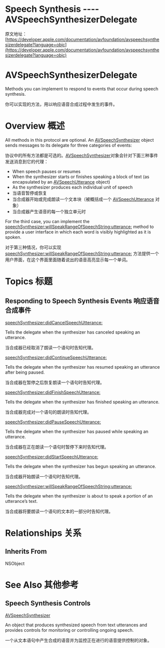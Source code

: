# Speech Synthesis ---- AVSpeechSynthesizerDelegate

原文地址：
[https://developer.apple.com/documentation/avfoundation/avspeechsynthesizerdelegate?language=objc](https://developer.apple.com/documentation/avfoundation/avspeechsynthesizerdelegate?language=objc)

# AVSpeechSynthesizerDelegate

Methods you can implement to respond to events that occur during speech synthesis.

你可以实现的方法，用以响应语音合成过程中发生的事件。

# Overview 概述

All methods in this protocol are optional. An [AVSpeechSynthesizer](https://developer.apple.com/documentation/avfoundation/avspeechsynthesizer?language=objc) object sends messages to its delegate for three categories of events:

协议中的所有方法都是可选的。[AVSpeechSynthesizer](https://developer.apple.com/documentation/avfoundation/avspeechsynthesizer?language=objc)对象会针对下面三种事件发送消息到它的代理：

- When speech pauses or resumes
- When the synthesizer starts or finishes speaking a block of text (as encapsulated by an [AVSpeechUtterance](https://developer.apple.com/documentation/avfoundation/avspeechutterance?language=objc) object)
- As the synthesizer produces each individual unit of speech
- 当语音暂停或恢复
- 当合成器开始或完成朗读一个文本块（被概括成一个 [AVSpeechUtterance](https://developer.apple.com/documentation/avfoundation/avspeechutterance?language=objc) 对象）
- 当合成器产生语音的每一个独立单元时

For the third case, you can implement the [speechSynthesizer:willSpeakRangeOfSpeechString:utterance:](https://developer.apple.com/documentation/avfoundation/avspeechsynthesizerdelegate/1619681-speechsynthesizer?language=objc) method to provide a user interface in which each word is visibly highlighted as it is spoken.

对于第三种情况，你可以实现 [speechSynthesizer:willSpeakRangeOfSpeechString:utterance:](https://developer.apple.com/documentation/avfoundation/avspeechsynthesizerdelegate/1619681-speechsynthesizer?language=objc) 方法提供一个用户界面，在这个界面里面随着说出的语音高亮显示每一个单词。

# Topics 标题

## Responding to Speech Synthesis Events 响应语音合成事件

[speechSynthesizer:didCancelSpeechUtterance:](https://developer.apple.com/documentation/avfoundation/avspeechsynthesizerdelegate/1619678-speechsynthesizer?language=objc)

Tells the delegate when the synthesizer has canceled speaking an utterance.

当合成器已经取消了朗读一个语句时告知代理。

[speechSynthesizer:didContinueSpeechUtterance:](https://developer.apple.com/documentation/avfoundation/avspeechsynthesizerdelegate/1619677-speechsynthesizer?language=objc)

Tells the delegate when the synthesizer has resumed speaking an utterance after being paused.

当合成器在暂停之后恢复朗读一个语句时告知代理。

[speechSynthesizer:didFinishSpeechUtterance:](https://developer.apple.com/documentation/avfoundation/avspeechsynthesizerdelegate/1619700-speechsynthesizer?language=objc)

Tells the delegate when the synthesizer has finished speaking an utterance.

当合成器完成对一个语句的朗读时告知代理。

[speechSynthesizer:didPauseSpeechUtterance:](https://developer.apple.com/documentation/avfoundation/avspeechsynthesizerdelegate/1619675-speechsynthesizer?language=objc)

Tells the delegate when the synthesizer has paused while speaking an utterance.

当合成器在正在朗读一个语句时暂停下来时告知代理。

[speechSynthesizer:didStartSpeechUtterance:](https://developer.apple.com/documentation/avfoundation/avspeechsynthesizerdelegate/1619701-speechsynthesizer?language=objc)

Tells the delegate when the synthesizer has begun speaking an utterance.

当合成器开始朗读一个语句时告知代理。

[speechSynthesizer:willSpeakRangeOfSpeechString:utterance:](https://developer.apple.com/documentation/avfoundation/avspeechsynthesizerdelegate/1619681-speechsynthesizer?language=objc)

Tells the delegate when the synthesizer is about to speak a portion of an utterance’s text.

当合成器将要朗读一个语句的文本的一部分时告知代理。

# Relationships 关系

## Inherits From

NSObject

# See Also 其他参考

## Speech Synthesis Controls

[AVSpeechSynthesizer](https://developer.apple.com/documentation/avfoundation/avspeechsynthesizer?language=objc)

An object that produces synthesized speech from text utterances and provides controls for monitoring or controlling ongoing speech.

一个从文本语句中产生合成的语音并为监控正在进行的语音提供控制的对象。